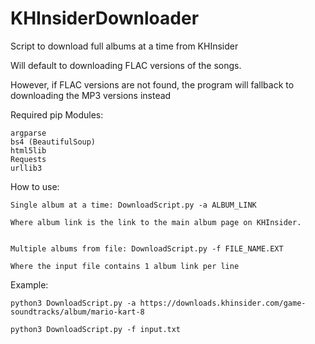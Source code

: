 # KHInsiderDownloader
Script to download full albums at a time from KHInsider

Will default to downloading FLAC versions of the songs.

However, if FLAC versions are not found, the program will fallback to downloading the MP3 versions instead



Required pip Modules:
```
argparse
bs4 (BeautifulSoup)
html5lib
Requests
urllib3
```

How to use:
```
Single album at a time: DownloadScript.py -a ALBUM_LINK

Where album link is the link to the main album page on KHInsider.


Multiple albums from file: DownloadScript.py -f FILE_NAME.EXT

Where the input file contains 1 album link per line
```
Example: 
```
python3 DownloadScript.py -a https://downloads.khinsider.com/game-soundtracks/album/mario-kart-8

python3 DownloadScript.py -f input.txt
```
